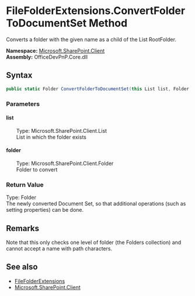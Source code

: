 # FileFolderExtensions.ConvertFolderToDocumentSet Method  
 Converts a folder with the given name as a child of the List RootFolder.   

**Namespace:** [Microsoft.SharePoint.Client](Microsoft.SharePoint.Client.md)  
**Assembly:** OfficeDevPnP.Core.dll  
## Syntax
```C#
public static Folder ConvertFolderToDocumentSet(this List list, Folder folder)
```
### Parameters
#### list  
&emsp;&emsp;Type: Microsoft.SharePoint.Client.List  
&emsp;&emsp;List in which the folder exists  

  

#### folder  
&emsp;&emsp;Type: Microsoft.SharePoint.Client.Folder  
&emsp;&emsp;Folder to convert  

  

### Return Value
Type: Folder  
The newly converted Document Set, so that additional operations (such as setting properties) can be done.  


## Remarks
 Note that this only checks one level of folder (the Folders collection) and cannot accept a name with path characters. 
  
## See also
- [FileFolderExtensions](Microsoft.SharePoint.Client.FileFolderExtensions.md) 
- [Microsoft.SharePoint.Client](Microsoft.SharePoint.Client.md) 
